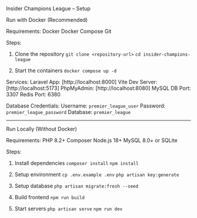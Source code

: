 Insider Champions League – Setup

Run with Docker (Recommended)

Requirements:
 Docker
 Docker Compose
 Git

Steps:

1. Clone the repository
   `git clone <repository-url>`
   `cd insider-champions-league`

2. Start the containers
   `docker compose up -d`

Services:
 Laravel App: [http://localhost:8000]
 Vite Dev Server: [http://localhost:5173] 
 PhpMyAdmin: [http://localhost:8080]
 MySQL DB Port: 3307
 Redis Port: 6380

Database Credentials:
 Username: `premier_league_user`
 Password: `premier_league_password`
 Database: `premier_league`

---

Run Locally (Without Docker)

Requirements:
 PHP 8.2+
 Composer
 Node.js 18+
 MySQL 8.0+ or SQLite

Steps:

1. Install dependencies
   `composer install`
   `npm install`

2. Setup environment
   `cp .env.example .env`
   `php artisan key:generate`

3. Setup database
   `php artisan migrate:fresh --seed`

4. Build frontend
   `npm run build`

5. Start servers
   `php artisan serve`
   `npm run dev`

